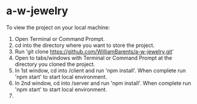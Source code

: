 # a-w-jewelry

To view the project on your local machine:

1. Open Terminal or Command Prompt.
2. cd into the directory where you want to store the project.
3. Run 'git clone https://github.com/WilliamBarents/a-w-jewelry.git'
4. Open to tabs/windows with Terminal or Command Prompt at the directory you cloned the project.
5. In 1st window, cd into /client and run 'npm install'. When complete run 'npm start' to start local environment.
6. In 2nd window, cd into /server and run 'npm install'. When complete run 'npm start' to start local environment.
7.
